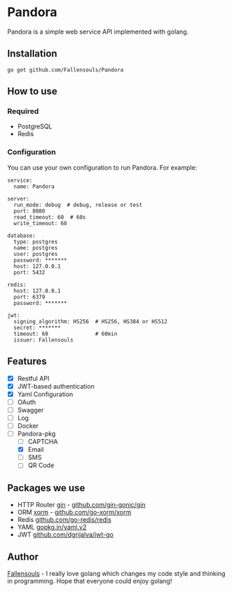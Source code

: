 # Pandora
Pandora is a simple web service API implemented with golang.

## Installation
`go get github.com/Fallensouls/Pandora`

## How to use
### Required
* PostgreSQL
* Redis
### Configuration
You can use your own configuration to run Pandora. For example:
```
service:
  name: Pandora

server:
  run_mode: debug  # debug, release or test
  port: 8080
  read_timeout: 60  # 60s
  write_timeout: 60

database:
  type: postgres
  name: postgres
  user: postgres
  password: *******
  host: 127.0.0.1
  port: 5432

redis:
  host: 127.0.0.1
  port: 6379
  password: *******
  
jwt:
  signing_algorithm: HS256  # HS256, HS384 or HS512
  secret: *******
  timeout: 60               # 60min
  issuer: Fallensouls
``` 
## Features
- [x] Restful API
- [x] JWT-based authentication
- [x] Yaml Configuration
- [ ] OAuth
- [ ] Swagger
- [ ] Log
- [ ] Docker
- [ ] Pandora-pkg
    - [ ] CAPTCHA
    - [x] Email
    - [ ] SMS
    - [ ] QR Code
    
## Packages we use
* HTTP Router   [gin](https://gin-gonic.github.io/gin/) - [github.com/gin-gonic/gin](https://github.com/gin-gonic/gin)
* ORM   [xorm](http://xorm.io) - [github.com/go-xorm/xorm](https://github.com/go-xorm/xorm)
* Redis [github.com/go-redis/redis](https://github.com/go-redis/redis)
* YAML  [gopkg.in/yaml.v2](https://gopkg.in/yaml.v2)
* JWT   [github.com/dgrijalva/jwt-go](https://github.com/dgrijalva/jwt-go)

## Author
[Fallensouls](https://twitter.com/lu_tju?s=09) - I really love golang which changes my code style and thinking in programming.
Hope that everyone could enjoy golang!
